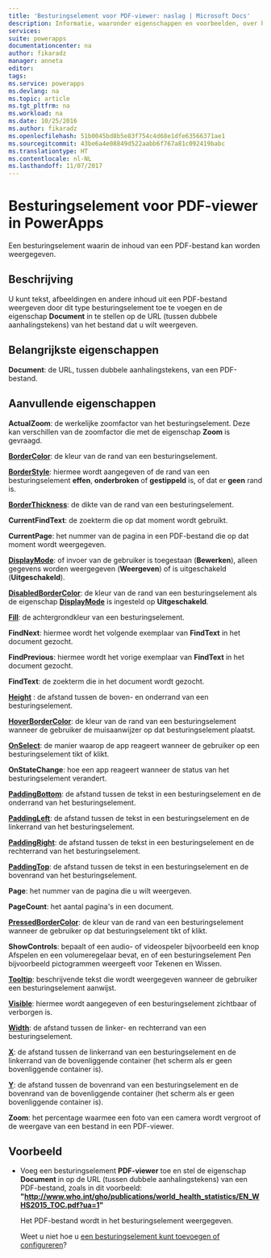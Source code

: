 ```yaml
---
title: 'Besturingselement voor PDF-viewer: naslag | Microsoft Docs'
description: Informatie, waaronder eigenschappen en voorbeelden, over het besturingselement PDF-viewer
services: 
suite: powerapps
documentationcenter: na
author: fikaradz
manager: anneta
editor: 
tags: 
ms.service: powerapps
ms.devlang: na
ms.topic: article
ms.tgt_pltfrm: na
ms.workload: na
ms.date: 10/25/2016
ms.author: fikaradz
ms.openlocfilehash: 51b0045bd8b5e83f754c4d68e1dfe63566371ae1
ms.sourcegitcommit: 43be6a4e08849d522aabb6f767a81c092419babc
ms.translationtype: HT
ms.contentlocale: nl-NL
ms.lasthandoff: 11/07/2017
---
```

# <a name="pdf-viewer-control-in-powerapps"></a>Besturingselement voor PDF-viewer in PowerApps
Een besturingselement waarin de inhoud van een PDF-bestand kan worden weergegeven.

## <a name="description"></a>Beschrijving
U kunt tekst, afbeeldingen en andere inhoud uit een PDF-bestand weergeven door dit type besturingselement toe te voegen en de eigenschap **Document** in te stellen op de URL (tussen dubbele aanhalingstekens) van het bestand dat u wilt weergeven.

## <a name="key-properties"></a>Belangrijkste eigenschappen
**Document**: de URL, tussen dubbele aanhalingstekens, van een PDF-bestand.

## <a name="additional-properties"></a>Aanvullende eigenschappen
**ActualZoom**: de werkelijke zoomfactor van het besturingselement. Deze kan verschillen van de zoomfactor die met de eigenschap **Zoom** is gevraagd.

**[BorderColor](properties-color-border.md)**: de kleur van de rand van een besturingselement.

**[BorderStyle](properties-color-border.md)**: hiermee wordt aangegeven of de rand van een besturingselement **effen**, **onderbroken** of **gestippeld** is, of dat er **geen** rand is.

**[BorderThickness](properties-color-border.md)**: de dikte van de rand van een besturingselement.

**CurrentFindText**: de zoekterm die op dat moment wordt gebruikt.

**CurrentPage**: het nummer van de pagina in een PDF-bestand die op dat moment wordt weergegeven.

**[DisplayMode](properties-core.md)**: of invoer van de gebruiker is toegestaan (**Bewerken**), alleen gegevens worden weergegeven (**Weergeven**) of is uitgeschakeld (**Uitgeschakeld**).

**[DisabledBorderColor](properties-color-border.md)**: de kleur van de rand van een besturingselement als de eigenschap **[DisplayMode](properties-core.md)** is ingesteld op **Uitgeschakeld**.

**[Fill](properties-color-border.md)**: de achtergrondkleur van een besturingselement.

**FindNext**: hiermee wordt het volgende exemplaar van **FindText** in het document gezocht.

**FindPrevious**: hiermee wordt het vorige exemplaar van **FindText** in het document gezocht.

**FindText**: de zoekterm die in het document wordt gezocht.

**[Height](properties-size-location.md)** : de afstand tussen de boven- en onderrand van een besturingselement.

**[HoverBorderColor](properties-color-border.md)**: de kleur van de rand van een besturingselement wanneer de gebruiker de muisaanwijzer op dat besturingselement plaatst.

**[OnSelect](properties-core.md)**: de manier waarop de app reageert wanneer de gebruiker op een besturingselement tikt of klikt.

**OnStateChange**: hoe een app reageert wanneer de status van het besturingselement verandert.

**[PaddingBottom](properties-size-location.md)**: de afstand tussen de tekst in een besturingselement en de onderrand van het besturingselement.

**[PaddingLeft](properties-size-location.md)**: de afstand tussen de tekst in een besturingselement en de linkerrand van het besturingselement.

**[PaddingRight](properties-size-location.md)**: de afstand tussen de tekst in een besturingselement en de rechterrand van het besturingselement.

**[PaddingTop](properties-size-location.md)**: de afstand tussen de tekst in een besturingselement en de bovenrand van het besturingselement.

**Page**: het nummer van de pagina die u wilt weergeven.

**PageCount**: het aantal pagina's in een document.

**[PressedBorderColor](properties-color-border.md)**: de kleur van de rand van een besturingselement wanneer de gebruiker op dat besturingselement tikt of klikt.

**ShowControls**: bepaalt of een audio- of videospeler bijvoorbeeld een knop Afspelen en een volumeregelaar bevat, en of een besturingselement Pen bijvoorbeeld pictogrammen weergeeft voor Tekenen en Wissen.

**[Tooltip](properties-core.md)**: beschrijvende tekst die wordt weergegeven wanneer de gebruiker een besturingselement aanwijst.

**[Visible](properties-core.md)**: hiermee wordt aangegeven of een besturingselement zichtbaar of verborgen is.

**[Width](properties-size-location.md)**: de afstand tussen de linker- en rechterrand van een besturingselement.

**[X](properties-size-location.md)**: de afstand tussen de linkerrand van een besturingselement en de linkerrand van de bovenliggende container (het scherm als er geen bovenliggende container is).

**[Y](properties-size-location.md)**: de afstand tussen de bovenrand van een besturingselement en de bovenrand van de bovenliggende container (het scherm als er geen bovenliggende container is).

**Zoom**: het percentage waarmee een foto van een camera wordt vergroot of de weergave van een bestand in een PDF-viewer.

## <a name="example"></a>Voorbeeld
* Voeg een besturingselement **PDF-viewer** toe en stel de eigenschap **Document** in op de URL (tussen dubbele aanhalingstekens) van een PDF-bestand, zoals in dit voorbeeld:<br>
  **"http://www.who.int/gho/publications/world_health_statistics/EN_WHS2015_TOC.pdf?ua=1"**
  
    Het PDF-bestand wordt in het besturingselement weergegeven.
  
    Weet u niet hoe u [een besturingselement kunt toevoegen of configureren](../add-configure-controls.md)?

